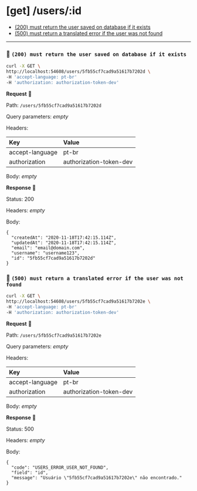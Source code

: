# [get] /users/:id

* [(200) must return the user saved on database if it exists](#64277522ed)
* [(500) must return a translated error if the user was not found](#bdaf8f2098)

---

### :chicken: `(200) must return the user saved on database if it exists` <a name="64277522ed"></a>

```sh
curl -X GET \
http://localhost:54608/users/5fb55cf7cad9a51617b7202d \
-H 'accept-language: pt-br'
-H 'authorization: authorization-token-dev'
```

**Request** :egg:

Path: `/users/5fb55cf7cad9a51617b7202d`

Query parameters: _empty_

Headers: 

| Key | Value |
| :--- | :--- |
| accept-language | pt-br |
| authorization | authorization-token-dev |

Body: _empty_

**Response** :hatching_chick:

Status: 200

Headers: _empty_

Body: 

```
{
  "createdAt": "2020-11-18T17:42:15.114Z",
  "updatedAt": "2020-11-18T17:42:15.114Z",
  "email": "email@domain.com",
  "username": "username123",
  "id": "5fb55cf7cad9a51617b7202d"
}
```

### :chicken: `(500) must return a translated error if the user was not found` <a name="bdaf8f2098"></a>

```sh
curl -X GET \
http://localhost:54608/users/5fb55cf7cad9a51617b7202e \
-H 'accept-language: pt-br'
-H 'authorization: authorization-token-dev'
```

**Request** :egg:

Path: `/users/5fb55cf7cad9a51617b7202e`

Query parameters: _empty_

Headers: 

| Key | Value |
| :--- | :--- |
| accept-language | pt-br |
| authorization | authorization-token-dev |

Body: _empty_

**Response** :hatching_chick:

Status: 500

Headers: _empty_

Body: 

```
{
  "code": "USERS_ERROR_USER_NOT_FOUND",
  "field": "id",
  "message": "Usuário \"5fb55cf7cad9a51617b7202e\" não encontrado."
}
```

